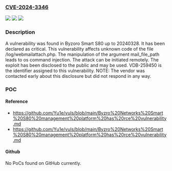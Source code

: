 ### [CVE-2024-3346](https://cve.mitre.org/cgi-bin/cvename.cgi?name=CVE-2024-3346)
![](https://img.shields.io/static/v1?label=Product&message=Smart%20S80&color=blue)
![](https://img.shields.io/static/v1?label=Version&message=%3D%2020240328%20&color=brighgreen)
![](https://img.shields.io/static/v1?label=Vulnerability&message=CWE-78%20OS%20Command%20Injection&color=brighgreen)

### Description

A vulnerability was found in Byzoro Smart S80 up to 20240328. It has been declared as critical. This vulnerability affects unknown code of the file /log/webmailattach.php. The manipulation of the argument mail_file_path leads to os command injection. The attack can be initiated remotely. The exploit has been disclosed to the public and may be used. VDB-259450 is the identifier assigned to this vulnerability. NOTE: The vendor was contacted early about this disclosure but did not respond in any way.

### POC

#### Reference
- https://github.com/Yu1e/vuls/blob/main/Byzro%20Networks%20Smart%20S80%20management%20platform%20has%20rce%20vulnerability.md
- https://github.com/Yu1e/vuls/blob/main/Byzro%20Networks%20Smart%20S80%20management%20platform%20has%20rce%20vulnerability.md

#### Github
No PoCs found on GitHub currently.

